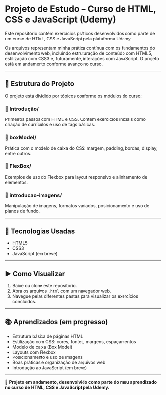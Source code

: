 # Projeto de Estudo – Curso de HTML, CSS e JavaScript (Udemy)

Este repositório contém exercícios práticos desenvolvidos como parte de um curso de HTML, CSS e JavaScript pela plataforma Udemy.

Os arquivos representam minha prática contínua com os fundamentos do desenvolvimento web, incluindo estruturação de conteúdo com HTML5, estilização com CSS3 e, futuramente, interações com JavaScript. O projeto está em andamento conforme avanço no curso.

---

## 📁 Estrutura do Projeto

O projeto está dividido por tópicos conforme os módulos do curso:

### 🔹 Introdução/
Primeiros passos com HTML e CSS. Contém exercícios iniciais como criação de currículos e uso de tags básicas.

### 🔹 boxModel/
Prática com o modelo de caixa do CSS: margem, padding, bordas, display, entre outros.

### 🔹 FlexBox/
Exemplos de uso do Flexbox para layout responsivo e alinhamento de elementos.

### 🔹 introducao-imagens/
Manipulação de imagens, formatos variados, posicionamento e uso de planos de fundo.

---

## 🔧 Tecnologias Usadas

- HTML5
- CSS3
- JavaScript (em breve)

---

## ▶️ Como Visualizar

1. Baixe ou clone este repositório.
2. Abra os arquivos `.html` com um navegador web.
3. Navegue pelas diferentes pastas para visualizar os exercícios concluídos.

---

## 📚 Aprendizados (em progresso)

- Estrutura básica de páginas HTML
- Estilização com CSS: cores, fontes, margens, espaçamentos
- Modelo de caixa (Box Model)
- Layouts com Flexbox
- Posicionamento e uso de imagens
- Boas práticas e organização de arquivos web
- Introdução ao JavaScript (em breve)

---

📌 **Projeto em andamento, desenvolvido como parte do meu aprendizado no curso de HTML, CSS e JavaScript pela Udemy.**
